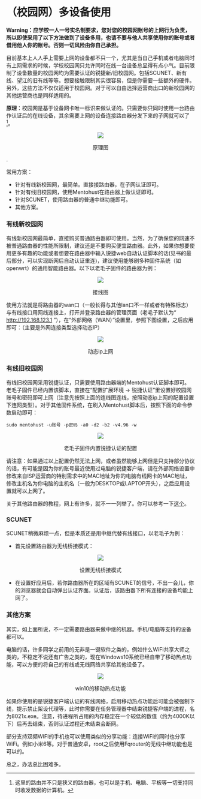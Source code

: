 # （校园网）多设备使用

**Warning：应学校一人一号实名制要求，您对您的校园网账号的上网行为负责，所以即使采用了以下方法做到了设备多用，也请不要与他人共享使用你的账号或者借用他人你的账号。否则一切风险由你自己承担。**

目前基本上人人手上需要上网的设备都不只一个，尤其是当自己手机或者电脑同时有上网需求的时候，学校校园网只允许同时在线一台设备总显得有点小气。目前限制了设备数量的校园网均为需要认证的锐捷新/旧校园网。包括SCUNET、新有线、望江的旧有线等等。想要接触限制其实很容易，但是你需要一些额外的硬件。另外，这些方法不仅仅适用于校园网。对于可以自由选择运营商出口的新校园网的其他运营商也是同样适用的。

**原理**：校园网是基于设备网卡唯一标识来做认证的。只需要你只同时使用一台路由作认证后的在线设备，其余需要上网的设备连接路由器分发下来的子网就可以了[^1]。

[^1]: 这里的路由并不只是狭义的路由器，也可以是手机、电脑、平板等一切支持同时收发数据的计算机。

<div align="center">
  <img src="/assets/多设备原理图.jpg"/>
  <p>原理图</p>
</div>

.


常用方案：
- 针对有线新校园网，最简单。直接接路由器，在子网认证即可。
- 针对有线旧校园网，使用Mentohust在路由器上做认证即可。
- 针对SCUNET，使用路由器的普通中继功能即可。
- 其他方案。


### 有线新校园网

有线新校园网最简单，直接购买普通路由器即可使用。当然，为了确保您的网速不被普通路由器的性能所限制，建议还是不要购买便宜路由器。此外，如果你想要使用更多有趣的功能或者想要在路由器中输入锐捷web自动认证脚本的话(见书的最后部分，可以实现断网后自动认证重连)，建议使用能够刷多种固件系统（如openwrt）的通用智能路由器。以下以老毛子固件的路由器为例：

<div align="center">
  <img src="/assets/wan口接网口.jpg"/>
  <p>接线图</p>
</div>

使用方法就是将路由器的wan口（一般长得与其他lan口不一样或者有特殊标志）与有线接口用网线连接上，打开并登录路由器的管理页面（老毛子默认为“ http://192.168.123.1 ”），在“外部网络（WAN）”设置里，参照下图设置，之后应用即可：（主要是外网连接类型选择动态IP）

<div align="center">
  <img src="/assets/动态ip上网.jpg"/>
  <p>动态ip上网</p>
</div>

### 有线旧校园网

有线旧校园网采用锐捷认证，只需要使用路由器端的Mentohust认证脚本即可。老毛子固件已经内置该脚本，直接在“配置扩展环境 -> 锐捷认证”里设置好校园网账号和密码即可上网（注意先按照上面的连线图连线，按照动态ip上网的配置设置下连网类型）。对于其他固件系统，在刷入Mentohust脚本后，按照下面的命令参数启动即可：
```
sudo mentohust -u账号 -p密码 -a0 -d2 -b2 -v4.96 -w
```

<div align="center">
  <img src="/assets/锐捷参数.jpg"/>
  <p>老毛子固件内置锐捷认证的配置</p>
</div>

请注意：如果通过以上配置仍然无法上网，或者虽然能够上网但是只支持部分协议的话，有可能是因为你的账号最近使用过电脑的锐捷客户端，请在外部网络设置中修改来自ISP运营商的特别需求中的MAC地址为你的电脑有线网卡的MAC地址，修改主机名为你电脑的主机名（一般为DESKTOP或LAPTOP开头），之后应用设置就可以上网了。

关于其他路由器的教程，网上有许多，就不一一列举了。你可以参考一下[这个](https://sspai.com/post/41777)。

### SCUNET

SCUNET稍微麻烦一点，但是本质还是用中继代替有线接口，以老毛子为例：
- 首先设置路由器为无线桥接模式：
<div align="center">
  <img src="/assets/设置无线桥接模式.jpg"/>
  <p>设置无线桥接模式</p>
</div>

- 在设置好应用后，若你路由器所在的区域有SCUNET的信号，不出一会儿，你的浏览器就会自动弹出认证界面。认证后，该路由器下所有连接的设备均能上网了。

### 其他方案

其实，如上面所说，不一定需要路由器来做中继的机器。手机/电脑等支持的设备都可以。

电脑的话，许多同学之前用的无非是一键软件之类的，例如什么WiFi共享大师之类的，不稳定不说还有广告之类的，现在Windows10系统已经自带了移动热点功能，可以方便的将自己的有线或无线网络共享给其他设备了。

<div align="center">
  <img src="/assets/win10移动热点.jpg"/>
  <p>win10的移动热点功能</p>
</div>

如果你使用的是锐捷客户端认证的有线网络，启用移动热点功能后可能会被强制下线，提示禁止架设代理等，此时你需要在任务管理器中结束锐捷客户端的进程，名为8021x.exe。注意，待进程所占用的内存稳定在一个较低的数值（约为4000K以下）后再去结束，否则认证过程还未结束会断网。

部分支持双频WIFI的手机也可以使用类似的分享功能：连接WiFi的同时也分享WiFi。例如小米6等。对于普通安卓，root之后使用Fqrouter的无线中继功能也是可以的。

总之，办法总比困难多。
